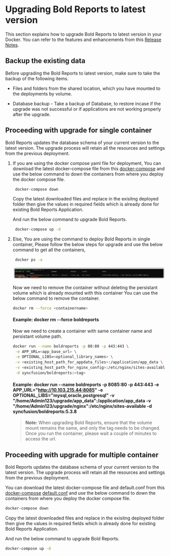 # Upgrading Bold Reports to latest version

This section explains how to upgrade Bold Reports to latest version in your Docker. You can refer to the features and enhancements from this [Release Notes](https://www.boldreports.com/release-history/embedded-reporting).


## Backup the existing data
Before upgrading the Bold Reports to latest version, make sure to take the backup of the following items.

* Files and folders from the shared location, which you have mounted to the deployments by volume.

* Database backup - Take a backup of Database, to restore incase if the upgrade was not successful or if applications are not working properly after the upgrade.


## Proceeding with upgrade for single container
Bold Reports updates the database schema of your current version to the latest version. The upgrade process will retain all the resources and settings from the previous deployment.

 1. If you are using the docker compose yaml file for deployment,
 You can download the latest docker-compose file from this [docker-compose](https://raw.githubusercontent.com/boldreports/bold-reports-docker/v5.2.26/deploy/single-container/docker-compose.yml) and use the below command to down the containers from where you deploy the docker compose file.

    ```sh
     docker-compose down
    ```
    Copy the latest downloaded files and replace in the exisitng deployed folder then give the values in required fields which is already done for existing Bold Reports Application. 

    And run the below command  to upgrade Bold Reports.

    ```sh
     docker-compose up -d
    ```
 2. Else, You are using the command to deploy Bold Reports in single container, Please follow the below steps for upgrade and use the below command to get all the containers,

    ```sh
     docker ps -a
    ```
    <img src="./images/all_container.png" alt="Image">

    
    Now we need to remove the container without deleting the persistant volume which is already mounted with this container
    You can use the below command to remove the container.
    
    ```sh
    docker rm --force <containername>
    ```

    #### Example: docker rm --force boldreports

    Now we need to create a container with same container name and persistant volume path.

    ```sh 
    docker run --name boldreports -p 80:80 -p 443:443 \
     -e APP_URL=<app_base_url> \
     -e OPTIONAL_LIBS=<optional_library_names> \
     -v <existing_host_path_for_appdata_files>:/application/app_data \
     -v <existing_host_path_for_nginx_config>:/etc/nginx/sites-available \
     -d syncfusion/boldreports:<tag> 
    ```

    #### Example: docker run --name boldreports -p 8085:80 -p 443:443 -e APP_URL="http://10.103.215.44:8085" -e OPTIONAL_LIBS="mysql,oracle,postgresql" -v "/home/Admin123/upgrade/app_data":/application/app_data -v "/home/Admin123/upgrade/nginx":/etc/nginx/sites-available -d syncfusion/boldreports:5.3.8

    > **Note:**
    > When upgrading Bold Reports, ensure that the volume mount remains the same, and only the tag needs to be changed.
    > Once you run the container, please wait a couple of minutes to access the url. 


## Proceeding with upgrade for multiple container
Bold Reports updates the database schema of your current version to the latest version. The upgrade process will retain all the resources and settings from the previous deployment.

You can download the latest docker-compose file and default.conf from this [docker-compose](https://raw.githubusercontent.com/boldreports/bold-reports-docker/v5.2.26/deploy/multiple-container/docker-compose.yml)
[default.conf](https://raw.githubusercontent.com/boldreports/bold-reports-docker/v5.2.26/deploy/multiple-container/default.conf) and use the below command to down the containers from where you deploy the docker compose file.

```sh
docker-compose down
```

Copy the latest downloaded files and replace in the exisitng deployed folder then give the values in required fields which is already done for existing Bold Reports Application.

And run the below command to upgrade Bold Reports.

```sh
docker-compose up -d
```
